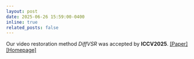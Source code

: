 ```yaml
---
layout: post
date: 2025-06-26 15:59:00-0400
inline: true
related_posts: false
---
```


Our video restoration method *DiffVSR* was accepted by **ICCV2025**. [[Paper]](https://arxiv.org/abs/2501.10110) [[Homepage]](https://xh9998.github.io/DiffVSR-project/)